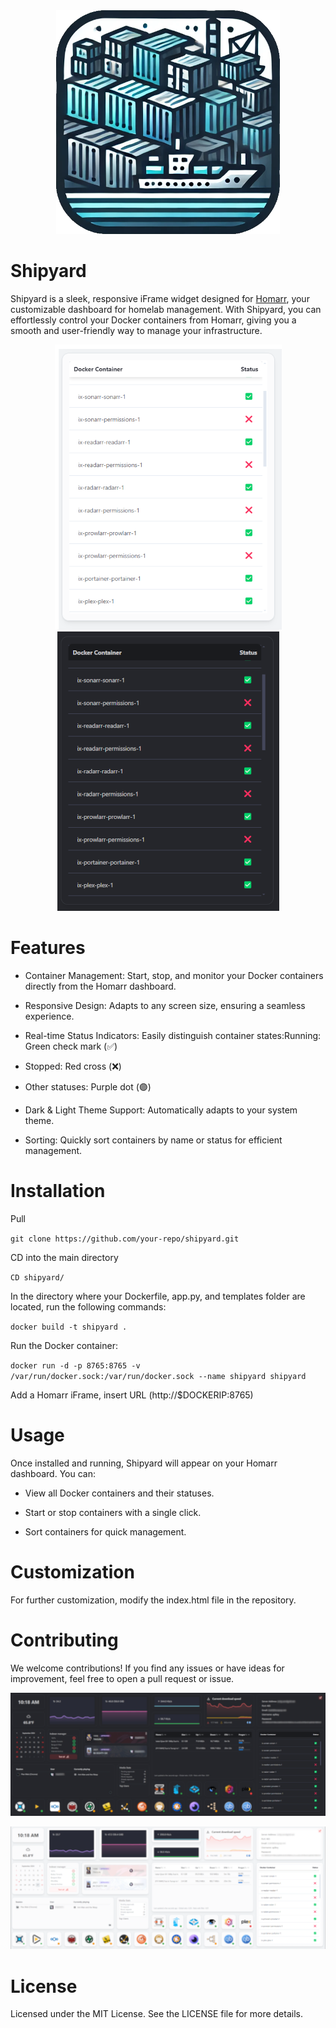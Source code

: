 <div align="center">
  <img src="https://github.com/MattDGTL/shipyard/blob/main/images/shipyard.png">
</div>

# Shipyard

Shipyard is a sleek, responsive iFrame widget designed for [Homarr](https://github.com/ajnart/homarr "Homarr"), your customizable dashboard for homelab management. With Shipyard, you can effortlessly control your Docker containers from Homarr, giving you a smooth and user-friendly way to manage your infrastructure.

<div align="center">
  <img src="https://github.com/MattDGTL/shipyard/blob/main/images/ss-shipyard-light.png"> <img src="https://github.com/MattDGTL/shipyard/blob/main/images/ss-shipyard-dark.png">
</div>

# Features
- Container Management: Start, stop, and monitor your Docker containers directly from the Homarr dashboard.

- Responsive Design: Adapts to any screen size, ensuring a seamless experience.

- Real-time Status Indicators: Easily distinguish container states:Running: Green check mark (✅)

- Stopped: Red cross (❌)

- Other statuses: Purple dot (🟣)

- Dark & Light Theme Support: Automatically adapts to your system theme.

- Sorting: Quickly sort containers by name or status for efficient management.

# Installation

Pull

`git clone https://github.com/your-repo/shipyard.git`

CD into the main directory

`CD shipyard/`

In the directory where your Dockerfile, app.py, and templates folder are located, run the following commands:

`docker build -t shipyard .`

Run the Docker container:

`docker run -d -p 8765:8765 -v /var/run/docker.sock:/var/run/docker.sock --name shipyard shipyard`

 Add a Homarr iFrame, insert URL (http://$DOCKERIP:8765)



# Usage

Once installed and running, Shipyard will appear on your Homarr dashboard. You can:

- View all Docker containers and their statuses.

- Start or stop containers with a single click.

- Sort containers for quick management.

# Customization

For further customization, modify the index.html file in the repository.

# Contributing

We welcome contributions! If you find any issues or have ideas for improvement, feel free to open a pull request or issue.


![](https://github.com/MattDGTL/shipyard/blob/main/images/ss-dark.png)

![](https://github.com/MattDGTL/shipyard/blob/main/images/ss-light.png)

# License

Licensed under the MIT License. See the LICENSE file for more details.

